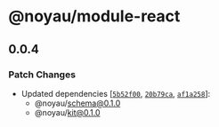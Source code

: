 # @noyau/module-react

## 0.0.4

### Patch Changes

- Updated dependencies [[`5b52f00`](https://github.com/noyaujs/noyau/commit/5b52f008bc9bb1549bd297a6acbf52e784232527), [`20b79ca`](https://github.com/noyaujs/noyau/commit/20b79ca897a2e6c7fb72548faca0b6b3ac94f1af), [`af1a258`](https://github.com/noyaujs/noyau/commit/af1a258fa8aba7d031047a9ad957ee20c39ef9e8)]:
  - @noyau/schema@0.1.0
  - @noyau/kit@0.1.0
